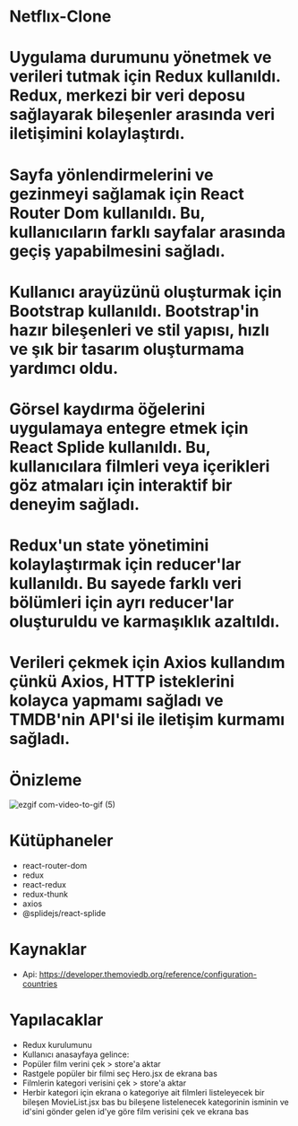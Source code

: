 # Netflıx-Clone

# Uygulama durumunu yönetmek ve verileri tutmak için Redux kullanıldı. Redux, merkezi bir veri deposu sağlayarak bileşenler arasında veri iletişimini kolaylaştırdı.

# Sayfa yönlendirmelerini ve gezinmeyi sağlamak için React Router Dom kullanıldı. Bu, kullanıcıların farklı sayfalar arasında geçiş yapabilmesini sağladı.
# Kullanıcı arayüzünü oluşturmak için Bootstrap kullanıldı. Bootstrap'in hazır bileşenleri ve stil yapısı, hızlı ve şık bir tasarım oluşturmama yardımcı oldu.
# Görsel kaydırma öğelerini uygulamaya entegre etmek için React Splide kullanıldı. Bu, kullanıcılara filmleri veya içerikleri göz atmaları için interaktif bir deneyim sağladı.
# Redux'un state yönetimini kolaylaştırmak için reducer'lar kullanıldı. Bu sayede farklı veri bölümleri için ayrı reducer'lar oluşturuldu ve karmaşıklık azaltıldı.
# Verileri çekmek için Axios kullandım çünkü Axios, HTTP isteklerini kolayca yapmamı sağladı ve TMDB'nin API'si ile iletişim kurmamı sağladı. 

# Önizleme

![ezgif com-video-to-gif (5)](https://github.com/zeynepdeli/react-netfl-x-clone/assets/129688573/78f5a0a8-0e53-4d0e-a7f5-0a586a6d5c2f)


# Kütüphaneler
- react-router-dom
- redux
- react-redux
- redux-thunk
- axios
- @splidejs/react-splide

# Kaynaklar
- Api: https://developer.themoviedb.org/reference/configuration-countries

# Yapılacaklar
- Redux kurulumunu
- Kullanıcı anasayfaya gelince:
- Popüler film verini çek > store'a aktar
- Rastgele popüler bir filmi seç Hero.jsx de ekrana bas
- Filmlerin kategori verisini çek > store'a aktar
- Herbir kategori için ekrana o kategoriye ait filmleri listeleyecek bir bileşen MovieList.jsx bas
  bu bileşene listelenecek kategorinin isminin ve id'sini gönder
  gelen id'ye göre film verisini çek ve ekrana bas
